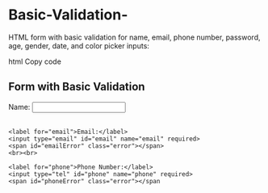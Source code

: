 # Basic-Validation-
HTML form with basic validation for name, email, phone number, password, age, gender, date, and color picker inputs:

html
Copy code
<!DOCTYPE html>
<html>
<head>
  <title>Form with Basic Validation</title>
  <style>
    .error {
      color: red;
    }
  </style>
  <script>
    function validateForm() {
      var name = document.forms["myForm"]["name"].value;
      var email = document.forms["myForm"]["email"].value;
      var phone = document.forms["myForm"]["phone"].value;
      var password = document.forms["myForm"]["password"].value;
      var age = document.forms["myForm"]["age"].value;
      var gender = document.forms["myForm"]["gender"].value;
      var date = document.forms["myForm"]["date"].value;
      var color = document.forms["myForm"]["color"].value;

      // Name validation (should not be empty)
      if (name === "") {
        document.getElementById("nameError").innerHTML = "Name is required";
        return false;
      }

      // Email validation (should be a valid email address)
      var emailPattern = /^[^\s@]+@[^\s@]+\.[^\s@]+$/;
      if (!email.match(emailPattern)) {
        document.getElementById("emailError").innerHTML = "Invalid email address";
        return false;
      }

      // Phone number validation (should be a valid phone number)
      var phonePattern = /^\d{10}$/; // 10-digit phone number
      if (!phone.match(phonePattern)) {
        document.getElementById("phoneError").innerHTML = "Invalid phone number";
        return false;
      }

      // Password validation (should be at least 8 characters long)
      if (password.length < 8) {
        document.getElementById("passwordError").innerHTML = "Password should be at least 8 characters";
        return false;
      }

      // Age validation (should be a number between 1 and 120)
      if (isNaN(age) || age < 1 || age > 120) {
        document.getElementById("ageError").innerHTML = "Invalid age";
        return false;
      }

      // Gender validation (should be selected)
      if (gender === "") {
        document.getElementById("genderError").innerHTML = "Please select a gender";
        return false;
      }

      // Date validation (should not be empty)
      if (date === "") {
        document.getElementById("dateError").innerHTML = "Date is required";
        return false;
      }

      // Color validation (should not be empty)
      if (color === "") {
        document.getElementById("colorError").innerHTML = "Color is required";
        return false;
      }

      // If all validations pass, the form is valid
      return true;
    }
  </script>
</head>
<body>
  <h2>Form with Basic Validation</h2>
  <form name="myForm" onsubmit="return validateForm()" method="post">
    <label for="name">Name:</label>
    <input type="text" id="name" name="name" required>
    <span id="nameError" class="error"></span>
    <br><br>

    <label for="email">Email:</label>
    <input type="email" id="email" name="email" required>
    <span id="emailError" class="error"></span>
    <br><br>

    <label for="phone">Phone Number:</label>
    <input type="tel" id="phone" name="phone" required>
    <span id="phoneError" class="error"></span

